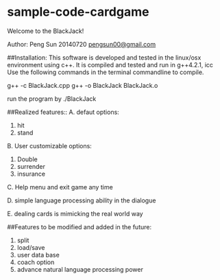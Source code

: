 sample-code-cardgame
====================
Welcome to the BlackJack!

Author: Peng Sun 20140720
pengsun00@gmail.com

##Installation:
This software is developed and tested in the linux/osx environment using c++.
It is compiled and tested and run in g++4.2.1, icc
Use the following commands in the terminal commandline to compile.

g++ -c BlackJack.cpp
g++ -o BlackJack BlackJack.o 

run the program by
./BlackJack

##Realized features::
A. defaut options:
1. hit
2. stand

B. User customizable options:
1. Double
2. surrender
3. insurance

C. Help menu and exit game any time

D. simple language processing ability in the dialogue

E. dealing cards is mimicking the real world way

##Features to be modified and added in the future:
1. split
2. load/save 
3. user data base
4. coach option
5. advance natural language processing power
